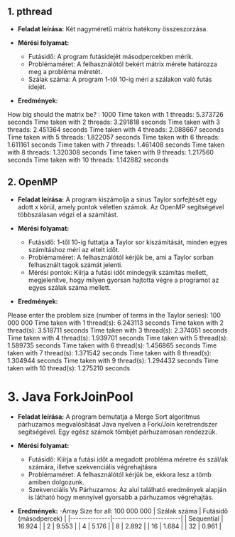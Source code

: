 ## 1. pthread

- **Feladat leírása:** Két nagyméretű mátrix hatékony összeszorzása.

- **Mérési folyamat:**
    - Futásidő: A program futásidejét másodpercekben mérik.
    - Problémaméret: A felhasználótól bekért mátrix mérete határozza meg a probléma méretét.
    - Szálak száma: A program 1-től 10-ig méri a szálakon való futás idejét.

- **Eredmények:**

How big should the matrix be? : 1000
Time taken with 1 threads: 5.373726 seconds
Time taken with 2 threads: 3.291818 seconds
Time taken with 3 threads: 2.451364 seconds
Time taken with 4 threads: 2.088667 seconds
Time taken with 5 threads: 1.822057 seconds
Time taken with 6 threads: 1.611161 seconds
Time taken with 7 threads: 1.461408 seconds
Time taken with 8 threads: 1.320308 seconds
Time taken with 9 threads: 1.217560 seconds
Time taken with 10 threads: 1.142882 seconds

## 2. OpenMP

- **Feladat leírása:** A program kiszámolja a sinus Taylor sorfejtését egy adott x körül, amely pontok véletlen számok. Az OpenMP segítségével többszálasan végzi el a számítást.

- **Mérési folyamat:**
    - Futásidő: 1-től 10-ig futtatja a Taylor sor kiszámítását, minden egyes számításhoz méri az eltelt időt.
    - Problémaméret: A felhasználótól kérjük be, ami a Taylor sorban felhasznált tagok számát jelenti.
    - Mérési pontok: Kiírja a futási időt mindegyik számítás mellett, megjelenítve, hogy milyen gyorsan hajtotta végre a programot az egyes szálak száma mellett.

- **Eredmények:**

Please enter the problem size (number of terms in the Taylor series): 100 000 000
Time taken with 1 thread(s): 6.243113 seconds
Time taken with 2 thread(s): 3.518711 seconds
Time taken with 3 thread(s): 2.374051 seconds
Time taken with 4 thread(s): 1.939701 seconds
Time taken with 5 thread(s): 1.589735 seconds
Time taken with 6 thread(s): 1.456865 seconds
Time taken with 7 thread(s): 1.371542 seconds
Time taken with 8 thread(s): 1.304944 seconds
Time taken with 9 thread(s): 1.294432 seconds
Time taken with 10 thread(s): 1.275210 seconds

# 3. Java ForkJoinPool

- **Feladat leírása:** A program bemutatja a Merge Sort algoritmus párhuzamos megvalósítását Java nyelven a Fork/Join keretrendszer segítségével. Egy egész számok tömbjét párhuzamosan rendezzük.

- **Mérési folyamat:**
    - Futásidő: Kiírja a futási időt a megadott probléma méretre és szál/ak számára, illetve szekvenciális végrehajtásra
    - Problémaméret: A felhasználótól kérjük be, ekkora lesz a tömb amiben dolgozunk.
    - Szekvenciális Vs Párhuzamos: Az alul található eredmények alapján is látható hogy mennyivel gyorsabb a párhuzamos végrehajtás.

- **Eredmények:**
    -Array Size for all: 100 000 000
| Szálak száma | Futásidő (másodpercek) |
|--------------|------------------------|
| Sequential   | 16.924                 |
| 2            | 9.553                  |
| 4            | 5.176                  |
| 8            | 2.892                  |
| 16           | 1.684                  |
| 32           | 0.961                  |
